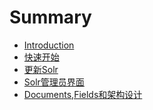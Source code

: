 # Summary

* [Introduction](README.md)
* [快速开始](gettingstarted.md)
* [更新Solr](upgrading_solr.md)
* [Solr管理员界面](admin_interface.md)
* [Documents,Fields和架构设计]()

